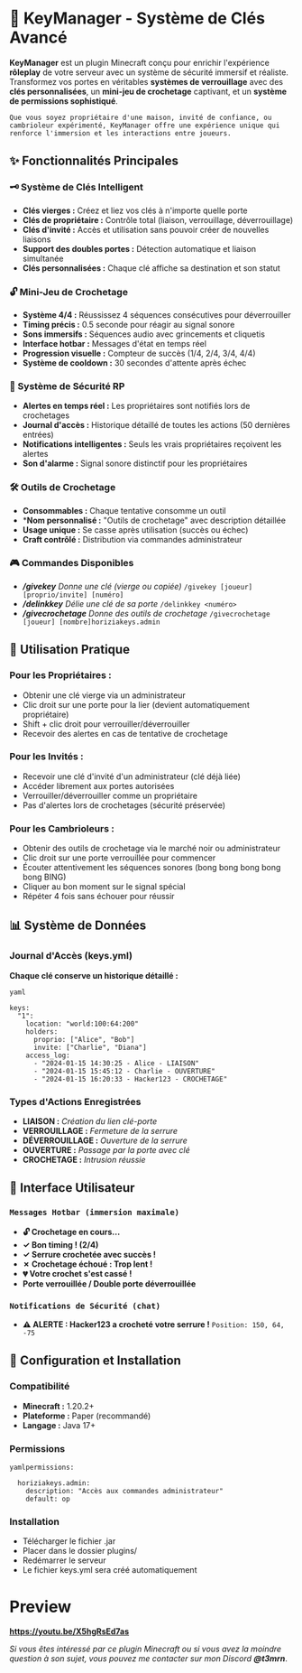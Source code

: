 # 🔐 KeyManager - Système de Clés Avancé
**KeyManager** est un plugin Minecraft conçu pour enrichir l'expérience **rôleplay** de votre serveur avec un système de sécurité immersif et réaliste. Transformez vos portes en véritables **systèmes de verrouillage** avec des **clés personnalisées**, un **mini-jeu de crochetage** captivant, et un **système de permissions sophistiqué**.

``Que vous soyez propriétaire d'une maison, invité de confiance, ou cambrioleur expérimenté, KeyManager offre une expérience unique qui renforce l'immersion et les interactions entre joueurs.``

## ✨ Fonctionnalités Principales
### 🗝️ Système de Clés Intelligent

-  **Clés vierges :** Créez et liez vos clés à n'importe quelle porte
-  **Clés de propriétaire :** Contrôle total (liaison, verrouillage, déverrouillage)
-  **Clés d'invité :** Accès et utilisation sans pouvoir créer de nouvelles liaisons
-  **Support des doubles portes :** Détection automatique et liaison simultanée
-  **Clés personnalisées :** Chaque clé affiche sa destination et son statut

### 🔓 Mini-Jeu de Crochetage

-  **Système 4/4 :** Réussissez 4 séquences consécutives pour déverrouiller
-  **Timing précis :** 0.5 seconde pour réagir au signal sonore
-  **Sons immersifs :** Séquences audio avec grincements et cliquetis
-  **Interface hotbar :** Messages d'état en temps réel
-  **Progression visuelle :** Compteur de succès (1/4, 2/4, 3/4, 4/4)
-  **Système de cooldown :** 30 secondes d'attente après échec

### 🚨 Système de Sécurité RP

-  **Alertes en temps réel :** Les propriétaires sont notifiés lors de crochetages
-  **Journal d'accès :** Historique détaillé de toutes les actions (50 dernières entrées)
-  **Notifications intelligentes :** Seuls les vrais propriétaires reçoivent les alertes
-  **Son d'alarme :** Signal sonore distinctif pour les propriétaires

### 🛠️ Outils de Crochetage

-  **Consommables :** Chaque tentative consomme un outil
-  ***Nom personnalisé :** "Outils de crochetage" avec description détaillée
-  **Usage unique :** Se casse après utilisation (succès ou échec)
-  **Craft contrôlé :** Distribution via commandes administrateur


### 🎮 Commandes Disponibles

-  ***/givekey*** *Donne une clé (vierge ou copiée)*
        `/givekey [joueur] [proprio/invite] [numéro]`
-  ***/delinkkey*** *Délie une clé de sa porte*
        `/delinkkey <numéro>`
-  ***/givecrochetage*** *Donne des outils de crochetage*
        `/givecrochetage [joueur] [nombre]horiziakeys.admin`

## 🎯 Utilisation Pratique

### Pour les Propriétaires :

-  Obtenir une clé vierge via un administrateur
-  Clic droit sur une porte pour la lier (devient automatiquement propriétaire)
-  Shift + clic droit pour verrouiller/déverrouiller
-  Recevoir des alertes en cas de tentative de crochetage

### Pour les Invités :

-  Recevoir une clé d'invité d'un administrateur (clé déjà liée)
-  Accéder librement aux portes autorisées
-  Verrouiller/déverrouiller comme un propriétaire
-  Pas d'alertes lors de crochetages (sécurité préservée)

### Pour les Cambrioleurs :

-  Obtenir des outils de crochetage via le marché noir ou administrateur
-  Clic droit sur une porte verrouillée pour commencer
-  Écouter attentivement les séquences sonores (bong bong bong bong bong BING)
-  Cliquer au bon moment sur le signal spécial
-  Répéter 4 fois sans échouer pour réussir


## 📊 Système de Données
### Journal d'Accès (keys.yml)
  **Chaque clé conserve un historique détaillé :**

``yaml``

    keys:
      "1":
        location: "world:100:64:200"
        holders:
          proprio: ["Alice", "Bob"]
          invite: ["Charlie", "Diana"]
        access_log:
          - "2024-01-15 14:30:25 - Alice - LIAISON"
          - "2024-01-15 15:45:12 - Charlie - OUVERTURE"
          - "2024-01-15 16:20:33 - Hacker123 - CROCHETAGE"
      
### Types d'Actions Enregistrées

-  **LIAISON :** *Création du lien clé-porte*
-  **VERROUILLAGE :** *Fermeture de la serrure*
-  **DÉVERROUILLAGE :** *Ouverture de la serrure*
-  **OUVERTURE :** *Passage par la porte avec clé*
-  **CROCHETAGE :** *Intrusion réussie*


## 🎨 Interface Utilisateur
### `Messages Hotbar (immersion maximale)`

-  **🔓 Crochetage en cours...**
-  **✓ Bon timing ! (2/4)**
-  **✓ Serrure crochetée avec succès !**
-  **✗ Crochetage échoué : Trop lent !**
-  **💔 Votre crochet s'est cassé !**
-  **Porte verrouillée / Double porte déverrouillée**

### `Notifications de Sécurité (chat)`

-  **⚠ ALERTE : Hacker123 a crocheté votre serrure !**
`Position: 150, 64, -75`


## 🔧 Configuration et Installation
### Compatibilité

-  **Minecraft :** 1.20.2+
-  **Plateforme :** Paper (recommandé)
-  **Langage :** Java 17+

### Permissions

``yamlpermissions:``

      horiziakeys.admin:
        description: "Accès aux commandes administrateur"
        default: op
    
### Installation

-  Télécharger le fichier .jar
-  Placer dans le dossier plugins/
-  Redémarrer le serveur
-  Le fichier keys.yml sera créé automatiquement

# Preview 

**https://youtu.be/X5hgRsEd7as**

*Si vous êtes intéressé par ce plugin Minecraft ou si vous avez la moindre question à son sujet, vous pouvez me contacter sur mon Discord* ***@t3mrn***.
